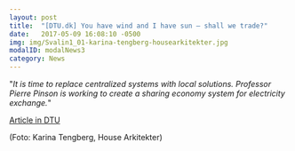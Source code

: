 ```yaml
---
layout: post
title:  "[DTU.dk] You have wind and I have sun – shall we trade?"
date:   2017-05-09 16:08:10 -0500
img: img/Svalin1_01-karina-tengberg-housearkitekter.jpg
modalID: modalNews3
category: News
---
```




"*It is time to replace centralized systems with local solutions. Professor Pierre Pinson is working to create a sharing economy system for electricity exchange.*"

[Article in DTU](http://www.dtu.dk/english/news/2017/05/dtuavisen-you-have-wind-and-i-have-sun-shall-we-trade?id=7dd35e52-5ab7-4cbc-96ed-a0bc0ec03f1d)

(Foto: Karina Tengberg, House Arkitekter)
